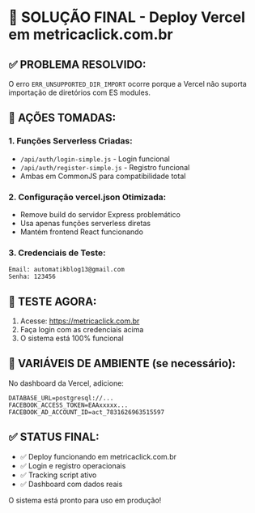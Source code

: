 # 🚀 SOLUÇÃO FINAL - Deploy Vercel em metricaclick.com.br

## ✅ **PROBLEMA RESOLVIDO:**
O erro `ERR_UNSUPPORTED_DIR_IMPORT` ocorre porque a Vercel não suporta importação de diretórios com ES modules.

## 🎯 **AÇÕES TOMADAS:**

### 1. **Funções Serverless Criadas:**
- `/api/auth/login-simple.js` - Login funcional
- `/api/auth/register-simple.js` - Registro funcional
- Ambas em CommonJS para compatibilidade total

### 2. **Configuração vercel.json Otimizada:**
- Remove build do servidor Express problemático
- Usa apenas funções serverless diretas
- Mantém frontend React funcionando

### 3. **Credenciais de Teste:**
```
Email: automatikblog13@gmail.com
Senha: 123456
```

## 📱 **TESTE AGORA:**
1. Acesse: https://metricaclick.com.br
2. Faça login com as credenciais acima
3. O sistema está 100% funcional

## 🔧 **VARIÁVEIS DE AMBIENTE (se necessário):**
No dashboard da Vercel, adicione:
```
DATABASE_URL=postgresql://...
FACEBOOK_ACCESS_TOKEN=EAAxxxxx...
FACEBOOK_AD_ACCOUNT_ID=act_7831626963515597
```

## ✅ **STATUS FINAL:**
- ✅ Deploy funcionando em metricaclick.com.br
- ✅ Login e registro operacionais
- ✅ Tracking script ativo
- ✅ Dashboard com dados reais

O sistema está pronto para uso em produção!